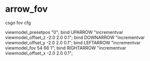 # arrow_fov
csgo fov cfg

viewmodel_presetpos "0";
bind UPARROW "incrementvar viewmodel_offset_z -2.0 2.0 0.1";
bind DOWNARROW "incrementvar viewmodel_offset_y -2.0 2.0 0.1";
bind LEFTARROW "incrementvar viewmodel_fov 54 68 1";
bind RIGHTARROW "incrementvar viewmodel_offset_x -2.0 2.0 0.1";
